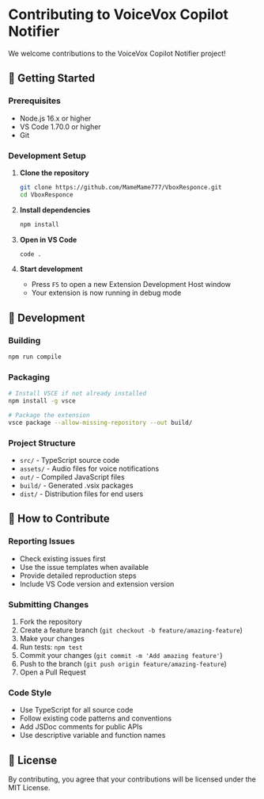 # Contributing to VoiceVox Copilot Notifier

We welcome contributions to the VoiceVox Copilot Notifier project!

## 🚀 Getting Started

### Prerequisites

- Node.js 16.x or higher
- VS Code 1.70.0 or higher
- Git

### Development Setup

1. **Clone the repository**

   ```bash
   git clone https://github.com/MameMame777/VboxResponce.git
   cd VboxResponce
   ```

2. **Install dependencies**

   ```bash
   npm install
   ```

3. **Open in VS Code**

   ```bash
   code .
   ```

4. **Start development**
   - Press `F5` to open a new Extension Development Host window
   - Your extension is now running in debug mode

## 🔧 Development

### Building

```bash
npm run compile
```

### Packaging

```bash
# Install VSCE if not already installed
npm install -g vsce

# Package the extension
vsce package --allow-missing-repository --out build/
```

### Project Structure

- `src/` - TypeScript source code
- `assets/` - Audio files for voice notifications
- `out/` - Compiled JavaScript files
- `build/` - Generated .vsix packages
- `dist/` - Distribution files for end users

## 🎯 How to Contribute

### Reporting Issues

- Check existing issues first
- Use the issue templates when available
- Provide detailed reproduction steps
- Include VS Code version and extension version

### Submitting Changes

1. Fork the repository
2. Create a feature branch (`git checkout -b feature/amazing-feature`)
3. Make your changes
4. Run tests: `npm test`
5. Commit your changes (`git commit -m 'Add amazing feature'`)
6. Push to the branch (`git push origin feature/amazing-feature`)
7. Open a Pull Request

### Code Style

- Use TypeScript for all source code
- Follow existing code patterns and conventions
- Add JSDoc comments for public APIs
- Use descriptive variable and function names

## 📝 License

By contributing, you agree that your contributions will be licensed under the MIT License.

